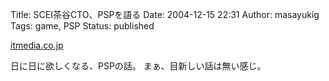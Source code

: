 Title: SCEI茶谷CTO、PSPを語る
Date: 2004-12-15 22:31
Author: masayukig
Tags: game, PSP
Status: published

[itmedia.co.jp](http://www.itmedia.co.jp/news/articles/0412/14/news057.html)

日に日に欲しくなる、PSPの話。
まぁ、目新しい話は無い感じ。
